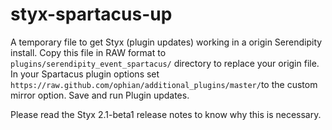 # styx-spartacus-up
A temporary file to get Styx (plugin updates) working in a origin Serendipity install.
Copy this file in RAW format to `plugins/serendipity_event_spartacus/` directory to replace your origin file.
In your Spartacus plugin options set `https://raw.github.com/ophian/additional_plugins/master/`to the custom mirror option.
Save and run Plugin updates.

Please read the Styx 2.1-beta1 release notes to know why this is necessary.

